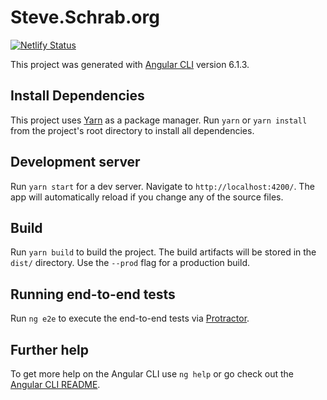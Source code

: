 # Steve.Schrab.org

[![Netlify Status](https://api.netlify.com/api/v1/badges/e14aeb57-8b19-4d39-8482-44c165dcf74a/deploy-status)](https://app.netlify.com/sites/steve-schrab/deploys)

This project was generated with [Angular CLI](https://github.com/angular/angular-cli) version 6.1.3.

## Install Dependencies

This project uses [Yarn](https://yarnpkg.com/en/) as a package manager. Run `yarn` or `yarn install` from the project's root directory to install all dependencies.

## Development server

Run `yarn start` for a dev server. Navigate to `http://localhost:4200/`. The app will automatically reload if you change any of the source files.

## Build

Run `yarn build` to build the project. The build artifacts will be stored in the `dist/` directory. Use the `--prod` flag for a production build.

## Running end-to-end tests

Run `ng e2e` to execute the end-to-end tests via [Protractor](http://www.protractortest.org/).

## Further help

To get more help on the Angular CLI use `ng help` or go check out the [Angular CLI README](https://github.com/angular/angular-cli/blob/master/README.md).

